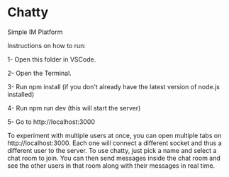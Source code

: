 # Chatty
Simple IM Platform

Instructions on how to run:

1- Open this folder in VSCode.

2- Open the Terminal.

3- Run npm install (if you don't already have the latest version of node.js installed)

4- Run npm run dev (this will start the server)

5- Go to http://localhost:3000

To experiment with multiple users at once, you can open multiple tabs on http://localhost:3000. Each one will connect a different socket and thus a different user to the server. To use chatty, just pick a name and select a chat room to join. You can then send messages inside the chat room and see the other users in that room along with their messages in real time.
